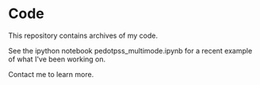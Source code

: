 # Code

This repository contains archives of my code. 

See the ipython notebook pedotpss_multimode.ipynb for a recent example of what I've been working on.

Contact me to learn more.
